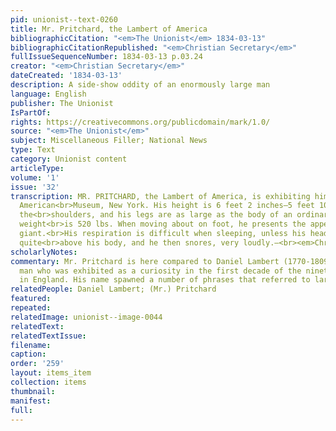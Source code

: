 ```yaml
---
pid: unionist--text-0260
title: Mr. Pritchard, the Lambert of America
bibliographicCitation: "<em>The Unionist</em> 1834-03-13"
bibliographicCitationRepublished: "<em>Christian Secretary</em>"
fullIssueSequenceNumber: 1834-03-13 p.03.24
creator: "<em>Christian Secretary</em>"
dateCreated: '1834-03-13'
description: A side-show oddity of an enormously large man
language: English
publisher: The Unionist
IsPartOf: 
rights: https://creativecommons.org/publicdomain/mark/1.0/
source: "<em>The Unionist</em>"
subject: Miscellaneous Filler; National News
type: Text
category: Unionist content
articleType: 
volume: '1'
issue: '32'
transcription: MR. PRITCHARD, the Lambert of America, is exhibiting himself at the
  American<br>Museum, New York. His height is 6 feet 2 inches—5 feet 10 inches around
  the<br>shoulders, and his legs are as large as the body of an ordinary man; his
  weight<br>is 520 lbs. When moving about on foot, he presents the appearance of a
  giant.<br>His respiration is difficult when sleeping, unless his head is elevated
  quite<br>above his body, and he then snores, very loudly.—<br><em>Christian Secretary.</em>
scholarlyNotes: 
commentary: Mr. Pritchard is here compared to Daniel Lambert (1770-1809), a gargantuan
  man who was exhibited as a curiosity in the first decade of the nineteenth century
  in England. His name spawned a number of phrases that referred to large size.
relatedPeople: Daniel Lambert; (Mr.) Pritchard
featured: 
repeated: 
relatedImage: unionist--image-0044
relatedText: 
relatedTextIssue: 
filename: 
caption: 
order: '259'
layout: items_item
collection: items
thumbnail: 
manifest: 
full: 
---
```

